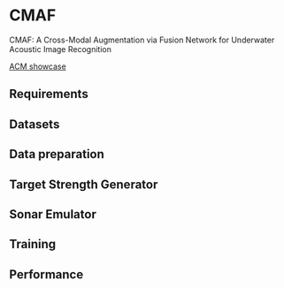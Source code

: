 # CMAF
CMAF: A Cross-Modal Augmentation via Fusion Network for Underwater Acoustic Image Recognition

[ACM showcase](<https://link.growkudos.com/1egh1tu1qtc>)

##  Requirements

##  Datasets

##  Data preparation

##  Target Strength Generator

##  Sonar Emulator

##  Training

##  Performance
